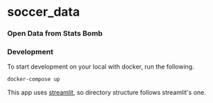 # soccer_data
### Open Data from Stats Bomb


### Development
To start development on your local with docker, run the following.

```bash
docker-compose up
```

This app uses [streamlit](https://streamlit.io/), so directory structure follows streamlit's one.
